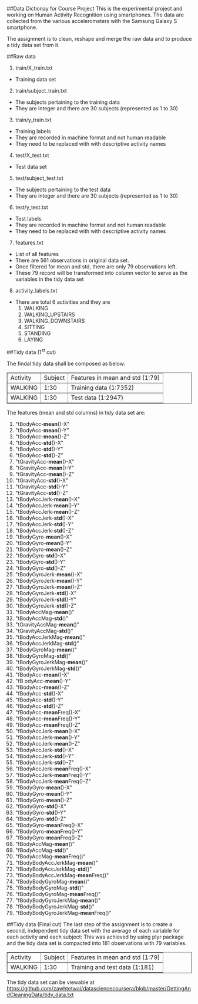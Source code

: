 ##Data Dictionay for Course Project
This is the experimental project and working on Human Activity Recognition using smartphones. The data are collected from the various accelerometers with the Samsung Galaxy S smartphone. 

The assignment is to clean, reshape and merge the raw data and to produce a tidy data set from it. 

##Raw data
1. train/X_train.txt
 * Training data set 

2. train/subject_train.txt
 * The subjects pertaining to the training data
 * They are integer and there are 30 subjects (represented as 1 to 30)

3. train/y_train.txt
 * Training labels
 * They are recorded in machine format and not human readable
 * They need to be replaced with with descriptive activity names

4. test/X_test.txt
 * Test data set

5. test/subject_test.txt
 * The subjects pertaining to the test data
 * They are integer and there are 30 subjects (represented as 1 to 30)

6. test/y_test.txt
 * Test labels
 * They are recorded in machine format and not human readable
 * They need to be replaced with with descriptive activity names

7. features.txt
 * List of all features
 * There are 561 observations in original data set.
 * Once filtered for mean and std, there are only 79 observations left.
 * These 79 record will be transformed into column vector to serve as the variables in the tidy data set

8. activity_labels.txt
 * There are total 6 activities and they are
    1. WALKING
    2. WALKING_UPSTAIRS
    3. WALKING_DOWNSTAIRS
    4. SITTING
    5. STANDING
    6. LAYING

##Tidy data (1<sup>st</sup> cut)

The findal tidy data shall be composed as below:
<table border = "1" width="60%">
<tr>
<td>Activity</td>
<td>Subject</td>
<td>Features in mean and std (1:79)</td>
</tr>
<tr>
<td>WALKING</td>
<td>1:30</td>
<td>Training data (1:7352)</td>
</tr>
<tr>
<td>WALKING</td>
<td>1:30</td>
<td>Test data (1:2947)</td>
</tr>
</table>

The features (mean and std columns) in tidy data set are:<br/>
1. "tBodyAcc-<b>mean</b>()-X" <br/>
2. "tBodyAcc-<b>mean</b>()-Y" <br/>
3. "tBodyAcc-<b>mean</b>()-Z" <br/>
4. "tBodyAcc-<b>std</b>()-X" <br/>
5. "tBodyAcc-<b>std</b>()-Y" <br/>
6. "tBodyAcc-<b>std</b>()-Z" <br/>
7. "tGravityAcc-<b>mean</b>()-X" <br/>
8. "tGravityAcc-<b>mean</b>()-Y" <br/>
9. "tGravityAcc-<b>mean</b>()-Z" <br/>
10. "tGravityAcc-<b>std</b>()-X" <br/>
11. "tGravityAcc-<b>std</b>()-Y" <br/>
12. "tGravityAcc-<b>std</b>()-Z" <br/>
13. "tBodyAccJerk-<b>mean</b>()-X" <br/>
14. "tBodyAccJerk-<b>mean</b>()-Y" <br/>
15. "tBodyAccJerk-<b>mean</b>()-Z" <br/>
16. "tBodyAccJerk-<b>std</b>()-X" <br/>
17. "tBodyAccJerk-<b>std</b>()-Y" <br/>
18. "tBodyAccJerk-<b>std</b>()-Z" <br/>
19. "tBodyGyro-<b>mean</b>()-X" <br/>
20. "tBodyGyro-<b>mean</b>()-Y" <br/>
21. "tBodyGyro-<b>mean</b>()-Z" <br/>
22. "tBodyGyro-<b>std</b>()-X" <br/>
23. "tBodyGyro-<b>std</b>()-Y" <br/>
24. "tBodyGyro-<b>std</b>()-Z" <br/>
25. "tBodyGyroJerk-<b>mean</b>()-X" <br/>
26. "tBodyGyroJerk-<b>mean</b>()-Y" <br/>
27. "tBodyGyroJerk-<b>mean</b>()-Z" <br/>
28. "tBodyGyroJerk-<b>std</b>()-X" <br/>
29. "tBodyGyroJerk-<b>std</b>()-Y" <br/>
30. "tBodyGyroJerk-<b>std</b>()-Z" <br/>
31. "tBodyAccMag-<b>mean</b>()" <br/>
32. "tBodyAccMag-<b>std</b>()" <br/>
33. "tGravityAccMag-<b>mean</b>()" <br/>
34. "tGravityAccMag-<b>std</b>()" <br/>
35. "tBodyAccJerkMag-<b>mean</b>()" <br/>
36. "tBodyAccJerkMag-<b>std</b>()" <br/>
37. "tBodyGyroMag-<b>mean</b>()" <br/>
38. "tBodyGyroMag-<b>std</b>()" <br/>
39. "tBodyGyroJerkMag-<b>mean</b>()" <br/>
40. "tBodyGyroJerkMag-<b>std</b>()" <br/>
41. "fBodyAcc-<b>mean</b>()-X" <br/>
42. "fB odyAcc-<b>mean</b>()-Y" <br/>
43. "fBodyAcc-<b>mean</b>()-Z" <br/>
44. "fBodyAcc-<b>std</b>()-X" <br/>
45. "fBodyAcc-<b>std</b>()-Y" <br/>
46. "fBodyAcc-<b>std</b>()-Z" <br/>
47. "fBodyAcc-<b>mean</b>Freq()-X" <br/>
48. "fBodyAcc-<b>mean</b>Freq()-Y" <br/>
49. "fBodyAcc-<b>mean</b>Freq()-Z" <br/>
50. "fBodyAccJerk-<b>mean</b>()-X" <br/>
51. "fBodyAccJerk-<b>mean</b>()-Y" <br/>
52. "fBodyAccJerk-<b>mean</b>()-Z" <br/>
53. "fBodyAccJerk-<b>std</b>()-X" <br/>
54. "fBodyAccJerk-<b>std</b>()-Y" <br/>
55. "fBodyAccJerk-<b>std</b>()-Z" <br/>
56. "fBodyAccJerk-<b>mean</b>Freq()-X" <br/>
57. "fBodyAccJerk-<b>mean</b>Freq()-Y" <br/>
58. "fBodyAccJerk-<b>mean</b>Freq()-Z" <br/>
59. "fBodyGyro-<b>mean</b>()-X" <br/>
60. "fBodyGyro-<b>mean</b>()-Y" <br/>
61. "fBodyGyro-<b>mean</b>()-Z" <br/>
62. "fBodyGyro-<b>std</b>()-X" <br/>
63. "fBodyGyro-<b>std</b>()-Y" <br/>
64. "fBodyGyro-<b>std</b>()-Z" <br/>
65. "fBodyGyro-<b>mean</b>Freq()-X" <br/>
66. "fBodyGyro-<b>mean</b>Freq()-Y" <br/>
67. "fBodyGyro-<b>mean</b>Freq()-Z" <br/>
68. "fBodyAccMag-<b>mean</b>()" <br/>
69. "fBodyAccMag-<b>std</b>()" <br/>
70. "fBodyAccMag-<b>mean</b>Freq()" <br/>
71. "fBodyBodyAccJerkMag-<b>mean</b>()" <br/>
72. "fBodyBodyAccJerkMag-<b>std</b>()" <br/>
73. "fBodyBodyAccJerkMag-<b>mean</b>Freq()" <br/>
74. "fBodyBodyGyroMag-<b>mean</b>()" <br/>
75. "fBodyBodyGyroMag-<b>std</b>()" <br/>
76. "fBodyBodyGyroMag-<b>mean</b>Freq()" <br/>
77. "fBodyBodyGyroJerkMag-<b>mean</b>()" <br/>
78. "fBodyBodyGyroJerkMag-<b>std</b>()" <br/>
79. "fBodyBodyGyroJerkMag-<b>mean</b>Freq()"

##Tidy data (Final cut)
The last step of the assignment is to create a second, independent tidy data set with the average of each variable for each activity and each subject:
This was achieved by using plyr package and the tidy data set is compacted into 181 observations with 79 variables.

<table border = "1" width="60%">
<tr>
<td>Activity</td>
<td>Subject</td>
<td>Features in mean and std (1:79)</td>
</tr>
<tr>
<td>WALKING</td>
<td>1:30</td>
<td>Training and test data (1:181)</td>
</tr>
<tr>
</table>

The tidy data set can be viewable at https://github.com/zawhtetwai/datasciencecoursera/blob/master/GettingAndCleaningData/tidy_data.txt